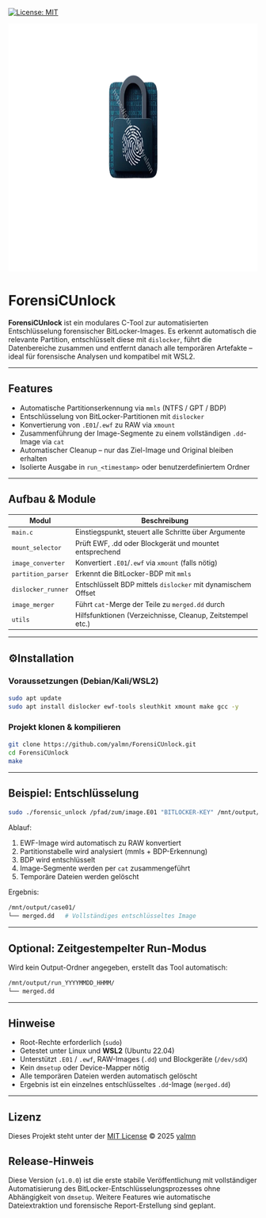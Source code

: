 [![License: MIT](https://img.shields.io/badge/License-MIT-blue.svg)](LICENSE)

<p align="center">
  <img src="docs/ForensiCUnlock_Logo.png" alt="ForensiCUnlock Logo" height="500"/>
</p>

# ForensiCUnlock

**ForensiCUnlock** ist ein modulares C-Tool zur automatisierten Entschlüsselung forensischer BitLocker-Images. Es erkennt automatisch die relevante Partition, entschlüsselt diese mit `dislocker`, führt die Datenbereiche zusammen und entfernt danach alle temporären Artefakte – ideal für forensische Analysen und kompatibel mit WSL2.

---

## Features

- Automatische Partitionserkennung via `mmls` (NTFS / GPT / BDP)
- Entschlüsselung von BitLocker-Partitionen mit `dislocker`
- Konvertierung von `.E01`/`.ewf` zu RAW via `xmount`
- Zusammenführung der Image-Segmente zu einem vollständigen `.dd`-Image via `cat`
- Automatischer Cleanup – nur das Ziel-Image und Original bleiben erhalten
- Isolierte Ausgabe in `run_<timestamp>` oder benutzerdefiniertem Ordner

---

## Aufbau & Module

| Modul              | Beschreibung                                                           |
| ------------------ | ---------------------------------------------------------------------- |
| `main.c`           | Einstiegspunkt, steuert alle Schritte über Argumente                  |
| `mount_selector`   | Prüft EWF, .dd oder Blockgerät und mountet entsprechend               |
| `image_converter`  | Konvertiert `.E01`/`.ewf` via `xmount` (falls nötig)                  |
| `partition_parser` | Erkennt die BitLocker-BDP mit `mmls`                                  |
| `dislocker_runner` | Entschlüsselt BDP mittels `dislocker` mit dynamischem Offset          |
| `image_merger`     | Führt `cat`-Merge der Teile zu `merged.dd` durch                      |
| `utils`            | Hilfsfunktionen (Verzeichnisse, Cleanup, Zeitstempel etc.)            |

---

## ⚙Installation

### Voraussetzungen (Debian/Kali/WSL2)

```bash
sudo apt update
sudo apt install dislocker ewf-tools sleuthkit xmount make gcc -y
```

### Projekt klonen & kompilieren

```bash
git clone https://github.com/yalmn/ForensiCUnlock.git
cd ForensiCUnlock
make
```

---

## Beispiel: Entschlüsselung

```bash
sudo ./forensic_unlock /pfad/zum/image.E01 "BITLOCKER-KEY" /mnt/output/case01
```

Ablauf:

1. EWF-Image wird automatisch zu RAW konvertiert  
2. Partitionstabelle wird analysiert (mmls + BDP-Erkennung)  
3. BDP wird entschlüsselt  
4. Image-Segmente werden per `cat` zusammengeführt  
5. Temporäre Dateien werden gelöscht  

Ergebnis:
```bash
/mnt/output/case01/
└── merged.dd   # Vollständiges entschlüsseltes Image
```

---

## Optional: Zeitgestempelter Run-Modus

Wird kein Output-Ordner angegeben, erstellt das Tool automatisch:

```bash
/mnt/output/run_YYYYMMDD_HHMM/
└── merged.dd
```

---

## Hinweise

- Root-Rechte erforderlich (`sudo`)
- Getestet unter Linux und **WSL2** (Ubuntu 22.04)
- Unterstützt `.E01` / `.ewf`, RAW-Images (`.dd`) und Blockgeräte (`/dev/sdX`)
- Kein `dmsetup` oder Device-Mapper nötig
- Alle temporären Dateien werden automatisch gelöscht
- Ergebnis ist ein einzelnes entschlüsseltes `.dd`-Image (`merged.dd`)

---

## Lizenz

Dieses Projekt steht unter der [MIT License](LICENSE) © 2025 [yalmn](https://github.com/yalmn/)


## Release-Hinweis

Diese Version (`v1.0.0`) ist die erste stabile Veröffentlichung mit vollständiger Automatisierung des BitLocker-Entschlüsselungsprozesses ohne Abhängigkeit von `dmsetup`. Weitere Features wie automatische Dateiextraktion und forensische Report-Erstellung sind geplant.
